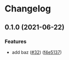 # Changelog

## 0.1.0 (2021-06-22)


### Features

* add baz ([#32](https://www.github.com/noslouch/workflow-debug/issues/32)) ([f4e5137](https://www.github.com/noslouch/workflow-debug/commit/f4e5137b52c44b87b463415f7ff4f249fea7e828))
